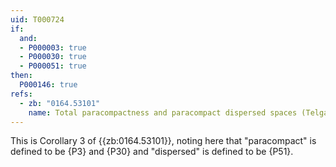 ```yaml
---
uid: T000724
if:
  and:
  - P000003: true
  - P000030: true
  - P000051: true
then:
  P000146: true
refs:
  - zb: "0164.53101"
    name: Total paracompactness and paracompact dispersed spaces (Telgársky)
---
```


This is Corollary 3 of {{zb:0164.53101}}, noting here that "paracompact" is defined to be
{P3} and {P30} and "dispersed" is defined to be
{P51}.
